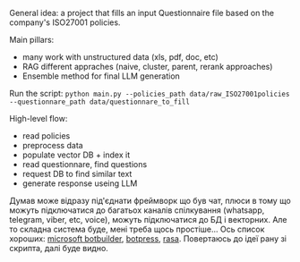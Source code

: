General idea: a project that fills an input Questionnaire file based on the company's ISO27001 policies.

Main pillars:
- many work with unstructured data (xls, pdf, doc, etc)
- RAG different appraches (naive, cluster, parent, rerank approaches)
- Ensemble method for final LLM generation

Run the script: 
`python main.py --policies_path data/raw_ISO27001policies --questionnare_path data/questionnare_to_fill`

High-level flow:
- read policies
- preprocess data
- populate vector DB + index it
- read questionnare, find questions 
- request DB to find similar text
- generate response useing LLM


Думав може відразу під'єднати фреймворк що був чат, плюси в тому що можуть підключатися до багатьох каналів спілкування (whatsapp, telegram, viber, etc, voice), можуть підключатися до БД і векторних. Але то складна система буде, мені треба щось простіше... Ось список хороших: [microsoft botbuilder](https://github.com/microsoft/botbuilder-python), [botpress](https://github.com/botpress/botpress), [rasa](https://github.com/RasaHQ/rasa).
Повертаюсь до ідеї рану зі скрипта, далі буде видно.
